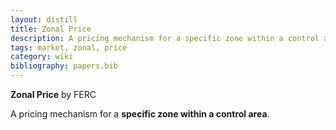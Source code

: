 ```yaml
---
layout: distill
title: Zonal Price
description: A pricing mechanism for a specific zone within a control area.
tags: market, zonal, price
category: wiki
bibliography: papers.bib
---
```


**Zonal Price** <d-cite key="ferc2020glossary"></d-cite> by FERC

A pricing mechanism for a **specific zone within a control area**.

<br>
